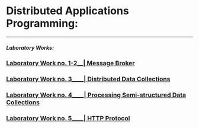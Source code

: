 # Distributed Applications Programming:
-------
##### Laboratory Works:

### [Laboratory Work no. 1-2__| Message Broker](Lab1-2)

### [Laboratory Work no. 3____| Distributed Data Collections](Lab3)

### [Laboratory Work no. 4____| Processing Semi-structured Data Collections](Lab4)

### [Laboratory Work no. 5____| HTTP Protocol](Lab5)
